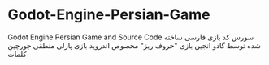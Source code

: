 # Godot-Engine-Persian-Game
Godot Engine Persian Game and  Source Code
سورس کد بازی فارسی ساخته شده توسط گادو انجین
بازی "حروف ریز" مخصوص اندروید
بازی پازلی منطقی جورچین کلمات
